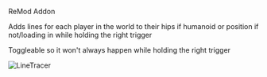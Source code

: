ReMod Addon

Adds lines for each player in the world to their hips if humanoid or position if not/loading in while holding the right trigger


Toggleable so it won't always happen while holding the right trigger

![LineTracer](https://i.imgur.com/YXkEA0C.png)
